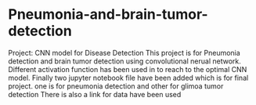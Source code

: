 # Pneumonia-and-brain-tumor-detection
Project: CNN model for Disease Detection
This project is for Pneumonia detection and brain tumor detection using convolutional nerual network. 
Different activation function has been used in to reach to the optimal CNN model.
Finally two jupyter notebook file have been added which is for final project. one is for pneumonia detection and other for glimoa tumor detection
There is also a link for data have been used

